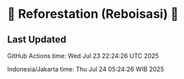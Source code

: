 
# 🌳 Reforestation (Reboisasi) 🌲

## Last Updated

GitHub Actions time: Wed Jul 23 22:24:26 UTC 2025

Indonesia/Jakarta time: Thu Jul 24 05:24:26 WIB 2025
